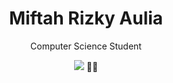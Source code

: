 <h1 align=center>Miftah Rizky Aulia</h1>
<p align=center>Computer Science Student</p>
<p align="center">
  <a href="https://github.com/ifrzky"><img src="https://img.shields.io/github/followers/ifrzky?label=followers&style=social"/></a>
  <a>🦕💨</a>
</p>
